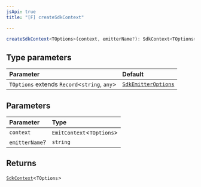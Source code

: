 ```yaml
---
jsApi: true
title: "[F] createSdkContext"

---
```

```ts
createSdkContext<TOptions>(context, emitterName?): SdkContext<TOptions>
```

## Type parameters

| Parameter | Default |
| :------ | :------ |
| `TOptions` extends `Record`<`string`, `any`\> | [`SdkEmitterOptions`](../interfaces/SdkEmitterOptions.md) |

## Parameters

| Parameter | Type |
| :------ | :------ |
| `context` | `EmitContext`<`TOptions`\> |
| `emitterName`? | `string` |

## Returns

[`SdkContext`](../interfaces/SdkContext.md)<`TOptions`\>
